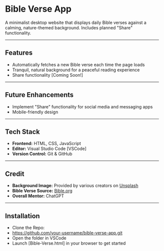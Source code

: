 # Bible Verse App 

A minimalist desktop website that displays daily Bible verses against a calming, nature-themed background.  Includes planned "Share" functionality.

---

## Features
- Automatically fetches a new Bible verse each time the page loads
- Tranquil, natural background for a peaceful reading experience
- Share functionality [Coming Soon!]

---

## Future Enhancements
- Implement "Share" functionality for social media and messaging apps
- Mobile-friendly design
---

## Tech Stack
- **Frontend:** HTML, CSS, JavaScript
- **Editor:** Visual Studio Code [VSCode]
- **Version Control:** Git & GitHub

---

## Credit
- **Background Image:** Provided by various creators on [Unsplash](https://unsplash.com/)
- **Bible Verse Source:** [Bible.org](https://bible.org/)
- **Overall Mentor:** ChatGPT
---

## Installation

- Clone the Repo:
- https://github.com/your-username/bible-verse-app.git
- Open the folder in VSCode
- Launch [Bible-Verse.html] in your browser to get started
